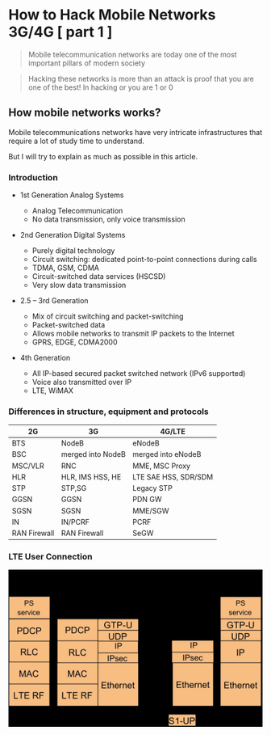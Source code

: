 # How to Hack Mobile Networks 3G/4G [ part 1 ]

> Mobile telecommunication networks are today one of the most important pillars of modern society

> Hacking these networks is more than an attack is proof that you are one of the best! In hacking or you are 1 or 0


## How mobile networks works?

Mobile telecommunications networks have very intricate infrastructures that require a lot of study time to understand.

But I will try to explain as much as possible in this article.

### Introduction

- 1st Generation Analog Systems
  - Analog Telecommunication
  - No data transmission, only voice transmission
  
- 2nd Generation Digital Systems
  - Purely digital technology
  - Circuit switching: dedicated point-to-point connections during calls
  - TDMA, GSM, CDMA
  - Circuit-switched data services (HSCSD)
  - Very slow data transmission  
  
- 2.5 – 3rd Generation
  - Mix of circuit switching and packet-switching
  - Packet-switched data
  - Allows mobile networks to transmit IP packets to the Internet
  - GPRS, EDGE, CDMA2000
  
- 4th Generation
  - All IP-based secured packet switched network (IPv6 supported)
  - Voice also transmitted over IP
  - LTE, WiMAX
  
### Differences in structure, equipment and protocols  

2G | 3G | 4G/LTE
------------ | ------------- | -------------
BTS | NodeB	| eNodeB
BSC | merged into NodeB | merged into eNodeB
MSC/VLR | RNC | MME, MSC Proxy
HLR | HLR, IMS HSS, HE | LTE SAE HSS, SDR/SDM
STP | STP,SG | Legacy STP
GGSN | GGSN | PDN GW
SGSN | SGSN | MME/SGW
IN | IN/PCRF | PCRF
RAN Firewall | RAN Firewall | SeGW

### LTE User Connection
![LTE User con](/mobile-network/imgs/userconlte.jpg)


